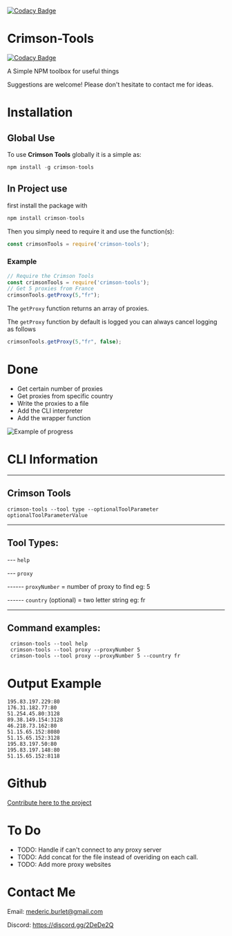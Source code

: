 [![Codacy Badge](https://api.codacy.com/project/badge/Grade/4a534bfbbcb443f7af91fe9502396d65)](https://www.codacy.com/app/mederic.burlet/Crimson-Tools?utm_source=github.com&amp;utm_medium=referral&amp;utm_content=crimson-med/Crimson-Tools&amp;utm_campaign=Badge_Grade)

# Crimson-Tools

[![Codacy Badge](https://api.codacy.com/project/badge/Grade/3d2e4f24896f48858424268d1d401451)](https://app.codacy.com/app/mederic.burlet/Crimson-Tools?utm_source=github.com&utm_medium=referral&utm_content=crimson-med/Crimson-Tools&utm_campaign=badger)

A Simple NPM toolbox for useful things

Suggestions are welcome! Please don't hesitate to contact me for ideas.

# Installation

## Global Use

To use **Crimson Tools** globally it is a simple as:

```js
npm install -g crimson-tools
```

## In Project use

first install the package with

```js
npm install crimson-tools
```

Then you simply need to require it and use the function(s):

```js
const crimsonTools = require('crimson-tools');
```

### Example

```js
// Require the Crimson Tools
const crimsonTools = require('crimson-tools');
// Get 5 proxies from France
crimsonTools.getProxy(5,"fr");
```

The `getProxy` function returns an array of proxies.

The `getProxy` function by default is logged you can always cancel logging as follows

```js
crimsonTools.getProxy(5,"fr", false);
```

# Done

 - Get certain number of proxies
 - Get proxies from specific country
 - Write the proxies to a file
 - Add the CLI interpreter
 - Add the wrapper function

![Example of progress](./res/proxyList.gif)

# CLI Information

---
Crimson Tools
---

 ```
 crimson-tools --tool type --optionalToolParameter optionalToolParameterValue
 ```

---
Tool Types:
---
 --- `help`

 --- `proxy`

 ------ `proxyNumber` = number of proxy to find eg: 5

 ------ `country` (optional) = two letter string eg: fr

---
Command examples:
---
```
 crimson-tools --tool help
 crimson-tools --tool proxy --proxyNumber 5
 crimson-tools --tool proxy --proxyNumber 5 --country fr
 ```

# Output Example

```
195.83.197.229:80
176.31.182.77:80
51.254.45.80:3128
89.38.149.154:3128
46.218.73.162:80
51.15.65.152:8080
51.15.65.152:3128
195.83.197.50:80
195.83.197.148:80
51.15.65.152:8118
```
# Github

[Contribute here to the project](https://github.com/crimson-med/Crimson-Tools)

# To Do

 - TODO: Handle if can't connect to any proxy server
 - TODO: Add concat for the file instead of overiding on each call.
 - TODO: Add more proxy websites

# Contact Me

Email: mederic.burlet@gmail.com

Discord: https://discord.gg/2DeDe2Q
